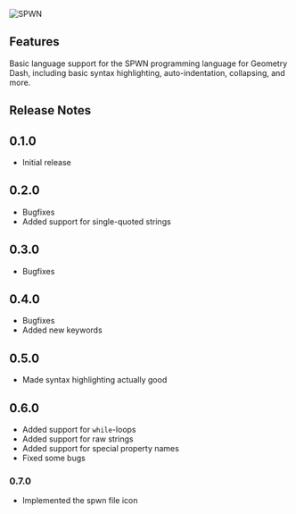 ![SPWN](spwn_logo_colored.png)

## Features

Basic language support for the SPWN programming language for Geometry Dash, including basic syntax highlighting, auto-indentation, collapsing, and more.

## Release Notes

## 0.1.0

- Initial release

## 0.2.0

- Bugfixes
- Added support for single-quoted strings

## 0.3.0

- Bugfixes

## 0.4.0

- Bugfixes
- Added new keywords

## 0.5.0

- Made syntax highlighting actually good

## 0.6.0

- Added support for `while`-loops
- Added support for raw strings
- Added support for special property names
- Fixed some bugs

### 0.7.0

- Implemented the spwn file icon